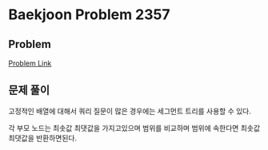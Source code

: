# Baekjoon Problem 2357 
 
## Problem 
[Problem Link](https://www.acmicpc.net/problem/2357) 

## 문제 풀이
고정적인 배열에 대해서 쿼리 질문이 많은 경우에는 세그먼트 트리를 사용할 수 있다.

각 부모 노드는 최솟값 최댓값을 가지고있으며 범위를 비교하며 범위에 속한다면 최솟값 최댓값을 반환하면된다.